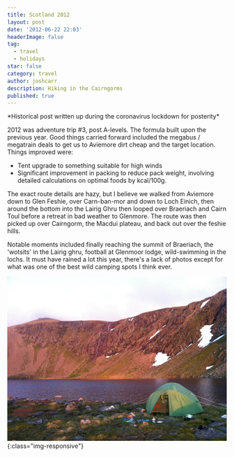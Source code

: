 ```yaml
---
title: Scotland 2012
layout: post
date: '2012-06-22 22:03'
headerImage: false
tag:
  - travel
  - holidays
star: false
category: travel
author: joshcarr
description: Hiking in the Cairngorms
published: true
---
```

<div markdown="1" class="contentCont" id="scroll">
*Historical post written up during the coronavirus lockdown for posterity*

2012 was adventure trip #3, post A-levels. The formula built upon the previous year. Good things carried forward included the megabus / megatrain deals to get us to Aviemore dirt cheap and the target location. Things improved were:
* Tent upgrade to something suitable for high winds
* Significant improvement in packing to reduce pack weight, involving detailed calculations on optimal foods by kcal/100g.

The exact route details are hazy, but I believe we walked from Aviemore down to Glen Feshie, over Carn-ban-mor and down to Loch Einich, then around the bottom into the Lairig Ghru then looped over Braeriach and Cairn Toul before a retreat in bad weather to Glenmore. The route was then picked up over Cairngorm, the Macdui plateau, and back out over the feshie hills.

Notable moments included finally reaching the summit of Braeriach, the 'wotsits' in the Lairig ghru, football at Glenmoor lodge, wild-swimming in the lochs. It must have rained a lot this year, there's a lack of photos except for what was one of the best wild camping spots I think ever.

![lake](/assets/images/scotland2012/lake.jpg){:class="img-responsive"}


</div>
